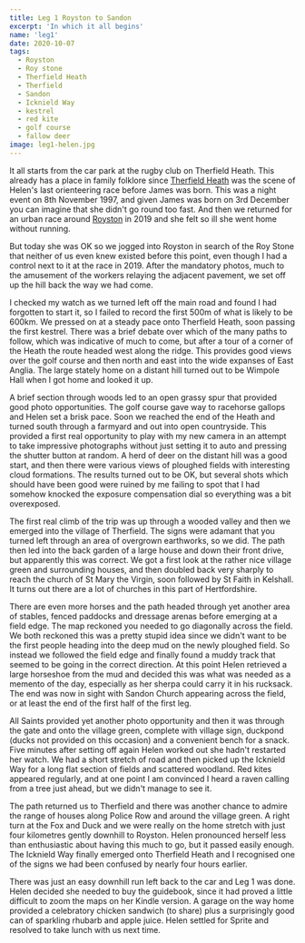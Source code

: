 ```yaml
---
title: Leg 1 Royston to Sandon
excerpt: 'In which it all begins'
name: 'leg1'
date: 2020-10-07
tags:
  - Royston
  - Roy stone
  - Therfield Heath
  - Therfield
  - Sandon
  - Icknield Way
  - kestrel
  - red kite
  - golf course
  - fallow deer
image: leg1-helen.jpg
---
```


It all starts from the car park at the rugby club on Therfield Heath. This already has a place in family folklore since [Therfield Heath](https://www.waoc.routegadget.co.uk/rg2/#55) was the scene of Helen's last orienteering race before James was born. This was a night event on 8th November 1997, and given James was born on 3rd December you can imagine that she didn't go round too fast. And then we returned for an urban race around [Royston](https://www.waoc.routegadget.co.uk/rg2/#83&course=1) in 2019 and she felt so ill she went home without running.

But today she was OK so we jogged into Royston in search of the Roy Stone that neither of us even knew existed before this point, even though I had a control next to it at the race in 2019. After the mandatory photos, much to the amusement of the workers relaying the adjacent pavement, we set off up the hill back the way we had come.

I checked my watch as we turned left off the main road and found I had forgotten to start it, so I failed to record the first 500m of what is likely to be 600km. We pressed on at a steady pace onto Therfield Heath, soon passing the first kestrel. There was a brief debate over which of the many paths to follow, which was indicative of much to come, but after a tour of a corner of the Heath the route headed west along the ridge. This provides good views over the golf course and then north and east into the wide expanses of East Anglia. The large stately home on a distant hill turned out to be Wimpole Hall when I got home and looked it up.

A brief section through woods led to an open grassy spur that provided good photo opportunities. The golf course gave way to racehorse gallops and Helen set a brisk pace. Soon we reached the end of the Heath and turned south through a farmyard and out into open countryside. This provided a first real opportunity to play with my new camera in an attempt to take impressive photographs without just setting it to auto and pressing the shutter button at random. A herd of deer on the distant hill was a good start, and then there were various views of ploughed fields with interesting cloud formations. The results turned out to be OK, but several shots which should have been good were ruined by me failing to spot that I had somehow knocked the exposure compensation dial so everything was a bit overexposed.

The first real climb of the trip was up through a wooded valley and then we emerged into the village of Therfield. The signs were adamant that you turned left through an area of overgrown earthworks, so we did. The path then led into the back garden of a large house and down their front drive, but apparently this was correct. We got a first look at the rather nice village green and surrounding houses, and then doubled back very sharply to reach the church of St Mary the Virgin, soon followed by St Faith in Kelshall. It turns out there are a lot of churches in this part of Hertfordshire.

There are even more horses and the path headed through yet another area of stables, fenced paddocks and dressage arenas before emerging at a field edge. The map reckoned you needed to go diagonally across the field. We both reckoned this was a pretty stupid idea since we didn't want to be the first people heading into the deep mud on the newly ploughed field. So instead we followed the field edge and finally found a muddy track that seemed to be going in the correct direction. At this point Helen retrieved a large horseshoe from the mud and decided this was what was needed as a memento of the day, especially as her sherpa could carry it in his rucksack. The end was now in sight with Sandon Church appearing across the field, or at least the end of the first half of the first leg.

All Saints provided yet another photo opportunity and then it was through the gate and onto the village green, complete with village sign, duckpond (ducks not provided on this occasion) and a convenient bench for a snack. Five minutes after setting off again Helen worked out she hadn't restarted her watch. We had a short stretch of road and then picked up the Icknield Way for a long flat section of fields and scattered woodland. Red kites appeared regularly, and at one point I am convinced I heard a raven calling from a tree just ahead, but we didn't manage to see it.

The path returned us to Therfield and there was another chance to admire the range of houses along Police Row and around the village green. A right turn at the Fox and Duck and we were really on the home stretch with just four kilometres gently downhill to Royston. Helen pronounced herself less than enthusiastic about having this much to go, but it passed easily enough. The Icknield Way finally emerged onto Therfield Heath and I recognised one of the signs we had been confused by nearly four hours earlier.

There was just an easy downhill run left back to the car and Leg 1 was done. Helen decided she needed to buy the guidebook, since it had proved a little difficult to zoom the maps on her Kindle version. A garage on the way home provided a celebratory chicken sandwich (to share) plus a surprisingly good can of sparkling rhubarb and apple juice. Helen settled for Sprite and resolved to take lunch with us next time.
